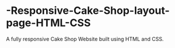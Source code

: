 # -Responsive-Cake-Shop-layout-page-HTML-CSS
A fully responsive Cake Shop Website built using HTML and CSS.
